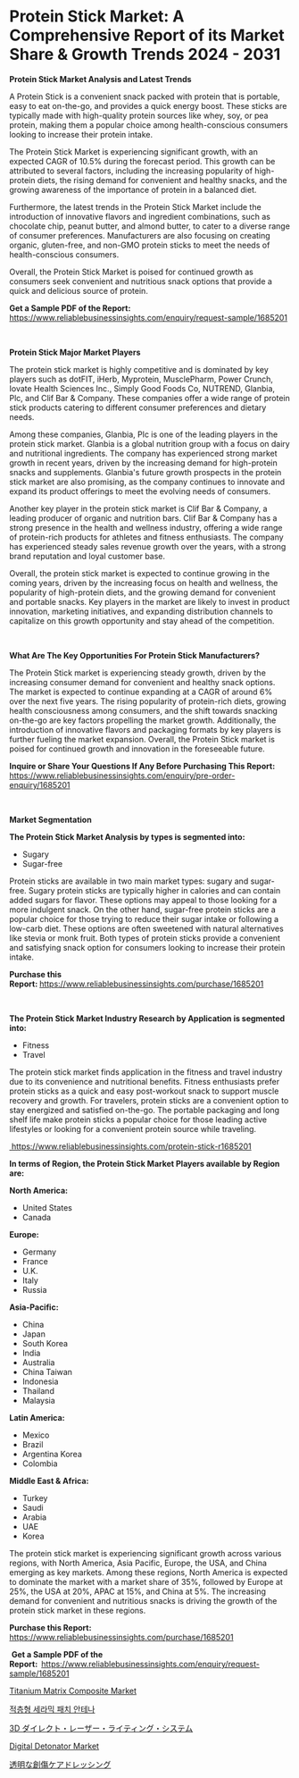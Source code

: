 <p><h1>Protein Stick Market: A Comprehensive Report of its Market Share & Growth Trends 2024 - 2031</h1></p><p><strong>Protein Stick Market Analysis and Latest Trends</strong></p>
<p><p>A Protein Stick is a convenient snack packed with protein that is portable, easy to eat on-the-go, and provides a quick energy boost. These sticks are typically made with high-quality protein sources like whey, soy, or pea protein, making them a popular choice among health-conscious consumers looking to increase their protein intake.</p><p>The Protein Stick Market is experiencing significant growth, with an expected CAGR of 10.5% during the forecast period. This growth can be attributed to several factors, including the increasing popularity of high-protein diets, the rising demand for convenient and healthy snacks, and the growing awareness of the importance of protein in a balanced diet.</p><p>Furthermore, the latest trends in the Protein Stick Market include the introduction of innovative flavors and ingredient combinations, such as chocolate chip, peanut butter, and almond butter, to cater to a diverse range of consumer preferences. Manufacturers are also focusing on creating organic, gluten-free, and non-GMO protein sticks to meet the needs of health-conscious consumers.</p><p>Overall, the Protein Stick Market is poised for continued growth as consumers seek convenient and nutritious snack options that provide a quick and delicious source of protein.</p></p>
<p><strong>Get a Sample PDF of the Report:&nbsp;</strong> <a href="https://www.reliablebusinessinsights.com/enquiry/request-sample/1685201">https://www.reliablebusinessinsights.com/enquiry/request-sample/1685201</a></p>
<p>&nbsp;</p>
<p><strong>Protein Stick Major Market Players</strong></p>
<p><p>The protein stick market is highly competitive and is dominated by key players such as dotFIT, iHerb, Myprotein, MusclePharm, Power Crunch, Iovate Health Sciences Inc., Simply Good Foods Co, NUTREND, Glanbia, Plc, and Clif Bar & Company. These companies offer a wide range of protein stick products catering to different consumer preferences and dietary needs.</p><p>Among these companies, Glanbia, Plc is one of the leading players in the protein stick market. Glanbia is a global nutrition group with a focus on dairy and nutritional ingredients. The company has experienced strong market growth in recent years, driven by the increasing demand for high-protein snacks and supplements. Glanbia's future growth prospects in the protein stick market are also promising, as the company continues to innovate and expand its product offerings to meet the evolving needs of consumers.</p><p>Another key player in the protein stick market is Clif Bar & Company, a leading producer of organic and nutrition bars. Clif Bar & Company has a strong presence in the health and wellness industry, offering a wide range of protein-rich products for athletes and fitness enthusiasts. The company has experienced steady sales revenue growth over the years, with a strong brand reputation and loyal customer base.</p><p>Overall, the protein stick market is expected to continue growing in the coming years, driven by the increasing focus on health and wellness, the popularity of high-protein diets, and the growing demand for convenient and portable snacks. Key players in the market are likely to invest in product innovation, marketing initiatives, and expanding distribution channels to capitalize on this growth opportunity and stay ahead of the competition.</p></p>
<p>&nbsp;</p>
<p><strong>What Are The Key Opportunities For Protein Stick Manufacturers?</strong></p>
<p><p>The Protein Stick market is experiencing steady growth, driven by the increasing consumer demand for convenient and healthy snack options. The market is expected to continue expanding at a CAGR of around 6% over the next five years. The rising popularity of protein-rich diets, growing health consciousness among consumers, and the shift towards snacking on-the-go are key factors propelling the market growth. Additionally, the introduction of innovative flavors and packaging formats by key players is further fueling the market expansion. Overall, the Protein Stick market is poised for continued growth and innovation in the foreseeable future.</p></p>
<p><strong>Inquire or Share Your Questions If Any Before Purchasing This Report:</strong> <a href="https://www.reliablebusinessinsights.com/enquiry/pre-order-enquiry/1685201">https://www.reliablebusinessinsights.com/enquiry/pre-order-enquiry/1685201</a></p>
<p>&nbsp;</p>
<p><strong>Market Segmentation</strong></p>
<p><strong>The Protein Stick Market Analysis by types is segmented into:</strong></p>
<p><ul><li>Sugary</li><li>Sugar-free</li></ul></p>
<p><p>Protein sticks are available in two main market types: sugary and sugar-free. Sugary protein sticks are typically higher in calories and can contain added sugars for flavor. These options may appeal to those looking for a more indulgent snack. On the other hand, sugar-free protein sticks are a popular choice for those trying to reduce their sugar intake or following a low-carb diet. These options are often sweetened with natural alternatives like stevia or monk fruit. Both types of protein sticks provide a convenient and satisfying snack option for consumers looking to increase their protein intake.</p></p>
<p><strong>Purchase this Report:&nbsp;</strong><a href="https://www.reliablebusinessinsights.com/purchase/1685201">https://www.reliablebusinessinsights.com/purchase/1685201</a></p>
<p>&nbsp;</p>
<p><strong>The Protein Stick Market Industry Research by Application is segmented into:</strong></p>
<p><ul><li>Fitness</li><li>Travel</li></ul></p>
<p><p>The protein stick market finds application in the fitness and travel industry due to its convenience and nutritional benefits. Fitness enthusiasts prefer protein sticks as a quick and easy post-workout snack to support muscle recovery and growth. For travelers, protein sticks are a convenient option to stay energized and satisfied on-the-go. The portable packaging and long shelf life make protein sticks a popular choice for those leading active lifestyles or looking for a convenient protein source while traveling.</p></p>
<p><a href="https://www.reliablebusinessinsights.com/protein-stick-r1685201">&nbsp;https://www.reliablebusinessinsights.com/protein-stick-r1685201</a></p>
<p><strong>In terms of Region, the Protein Stick Market Players available by Region are:</strong></p>
<p>
    <p> <strong> North America: </strong>
        <ul>
            <li>United States</li>
            <li>Canada</li>
        </ul>
        </p> 
    <p> <strong> Europe: </strong>
        <ul>
            <li>Germany</li>
            <li>France</li>
            <li>U.K.</li>
            <li>Italy</li>
            <li>Russia</li>
        </ul>
        </p> 
    <p> <strong> Asia-Pacific: </strong>
        <ul>
            <li>China</li>
            <li>Japan</li>
            <li>South Korea</li>
            <li>India</li>
            <li>Australia</li>
            <li>China Taiwan</li>
            <li>Indonesia</li>
            <li>Thailand</li>
            <li>Malaysia</li>
        </ul>
        </p> 
    <p> <strong> Latin America: </strong>
        <ul>
            <li>Mexico</li>
            <li>Brazil</li>
            <li>Argentina Korea</li>
            <li>Colombia</li>
        </ul>
        </p> 
    <p> <strong> Middle East & Africa: </strong>
        <ul>
            <li>Turkey</li>
            <li>Saudi</li>
            <li>Arabia</li>
            <li>UAE</li>
            <li>Korea</li>
        </ul>
    </p>
    </p>
<p><p>The protein stick market is experiencing significant growth across various regions, with North America, Asia Pacific, Europe, the USA, and China emerging as key markets. Among these regions, North America is expected to dominate the market with a market share of 35%, followed by Europe at 25%, the USA at 20%, APAC at 15%, and China at 5%. The increasing demand for convenient and nutritious snacks is driving the growth of the protein stick market in these regions.</p></p>
<p><strong>Purchase this Report: </strong><a href="https://www.reliablebusinessinsights.com/purchase/1685201">https://www.reliablebusinessinsights.com/purchase/1685201</a></p>
<p>&nbsp;<strong>Get a Sample PDF of the Report:&nbsp;&nbsp;</strong><a href="https://www.reliablebusinessinsights.com/enquiry/request-sample/1685201">https://www.reliablebusinessinsights.com/enquiry/request-sample/1685201</a></p>
<p><strong></strong></p>
<p><p><a href="https://github.com/jerrycopelandthomaswsqd8q/Market-Research-Report-List-3/blob/main/titanium-matrix-composite-market.md">Titanium Matrix Composite Market</a></p><p><a href="https://github.com/regina00882/Market-Research-Report-List-1/blob/main/1547400105893.md">적층형 세라믹 패치 안테나</a></p><p><a href="https://github.com/Sophiaard2003/Market-Research-Report-List-2/blob/main/2623384111048.md">3D ダイレクト・レーザー・ライティング・システム</a></p><p><a href="https://issuu.com/reportprime-2/docs/digital-detonator-market-size-2030.pptx">Digital Detonator Market</a></p><p><a href="https://github.com/hilmi-2a/Market-Research-Report-List-2/blob/main/2209568111047.md">透明な創傷ケアドレッシング</a></p></p>